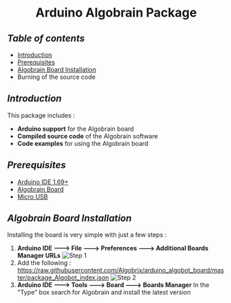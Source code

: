 <h1 align="center"> Arduino Algobrain Package</h1>

## *Table of contents*
 - [Introduction](https://github.com/AlgobrixCoding/Algobrain/blob/master/README.md#introduction)
 - [Prerequisites](https://github.com/AlgobrixCoding/Algobrain/blob/master/README.md#prerequisites)
 - [Algobrain Board Installation](https://github.com/AlgobrixCoding/Algobrain/blob/master/README.md#algobrain-board-installation)
 - Burning of the source code

## *Introduction*
This package includes :

 - **Arduino support** for the Algobrain board
 - **Compiled source code** of the Algobrain software
 - **Code examples** for using the Algobrain board
## *Prerequisites*
 - [Arduino IDE 1.69+](https://www.arduino.cc)
 - [Algobrain Board](http://www.algobrix.com/)
 - [Micro USB](https://www.amazon.com/s?k=Micro%20USB)
## *Algobrain Board Installation*
Installing the board is very simple with just a few steps :
1. **Arduino IDE ---> File ---> Preferences ---> Additional Boards Manager URLs**
![Step 1](https://i.imgur.com/gLPYp0q.png)
2. Add the following :</br>
https://raw.githubusercontent.com/Algobrix/arduino_algobot_board/master/package_Algobot_index.json 
![Step 2](https://i.imgur.com/tk5hSfY.png)
3. **Arduino IDE ---> Tools ---> Board ---> Boards Manager**
In the "Type" box search for Algobrain and install the latest version
